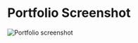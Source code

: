 # Portfolio Screenshot
![Portfolio screenshot](https://github.com/salman-610/Portfolio/assets/163969722/4ef7bc2e-9ba3-41c7-9519-be5b96b67e05)

